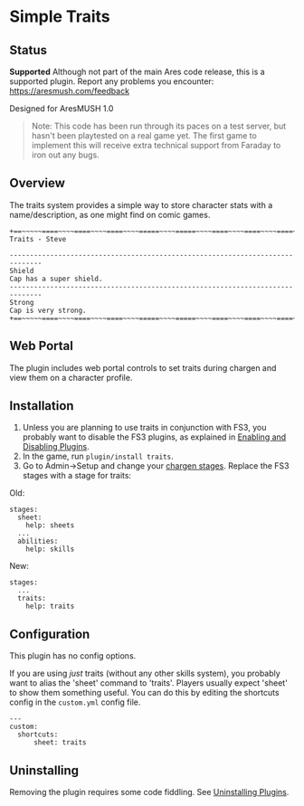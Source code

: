 # Simple Traits

## Status

**Supported** Although not part of the main Ares code release, this is a supported plugin.  Report any problems you encounter: https://aresmush.com/feedback

Designed for AresMUSH 1.0

> Note: This code has been run through its paces on a test server, but hasn't been playtested on a real game yet.   The first game to implement this will receive extra technical support from Faraday to iron out any bugs.

## Overview

The traits system provides a simple way to store character stats with a name/description, as one might find on comic games.

    +==~~~~~====~~~~====~~~~====~~~~=====~~~~=====~~~~====~~~~====~~~~====~~~~~==+
    Traits - Steve
    
    ------------------------------------------------------------------------------
    Shield
    Cap has a super shield.
    ------------------------------------------------------------------------------
    Strong
    Cap is very strong.
    +==~~~~~====~~~~====~~~~====~~~~=====~~~~=====~~~~====~~~~====~~~~====~~~~~==+

## Web Portal

The plugin includes web portal controls to set traits during chargen and view them on a character profile.

## Installation

1. Unless you are planning to use traits in conjunction with FS3, you probably want to disable the FS3 plugins, as explained in [Enabling and Disabling Plugins](https://aresmush.com/tutorials/config/plugins/).
2. In the game, run `plugin/install traits`.
3. Go to Admin->Setup and change your [chargen stages](https://aresmush.com/tutorials/config/chargen.html).  Replace the FS3 stages with a stage for traits:

Old:

    stages:
      sheet:
        help: sheets
      ...
      abilities:
        help: skills

New:

    stages:
      ...
      traits:
        help: traits

## Configuration

This plugin has no config options.

If you are using _just_ traits (without any other skills system), you probably want to alias the 'sheet' command to 'traits'.   Players usually expect 'sheet' to show them something useful.  You can do this by editing the shortcuts config in the `custom.yml` config file.

    ---
    custom:
      shortcuts:
          sheet: traits

## Uninstalling

Removing the plugin requires some code fiddling.  See [Uninstalling Plugins](https://www.aresmush.com/tutorials/code/extras.html#uninstalling-plugins).